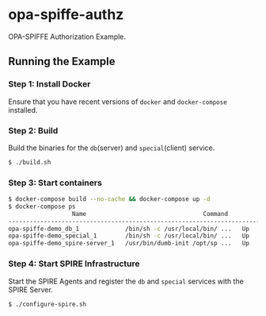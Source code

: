 # opa-spiffe-authz

OPA-SPIFFE Authorization Example.

## Running the Example

### Step 1: Install Docker

Ensure that you have recent versions of `docker` and `docker-compose` installed.

### Step 2: Build

Build the binaries for the `db`(server) and `special`(client) service.

```bash
$ ./build.sh
```

### Step 3: Start containers

```bash
$ docker-compose build --no-cache && docker-compose up -d
$ docker-compose ps
                  Name                                 Command               State                 Ports
----------------------------------------------------------------------------------------------------------------------
opa-spiffe-demo_db_1             /bin/sh -c /usr/local/bin/ ...   Up      10000/tcp
opa-spiffe-demo_special_1        /bin/sh -c /usr/local/bin/ ...   Up      10000/tcp
opa-spiffe-demo_spire-server_1   /usr/bin/dumb-init /opt/sp ...   Up
```

### Step 4: Start SPIRE Infrastructure

Start the SPIRE Agents and register the `db` and `special` services with the SPIRE Server.

```bash
$ ./configure-spire.sh
```
